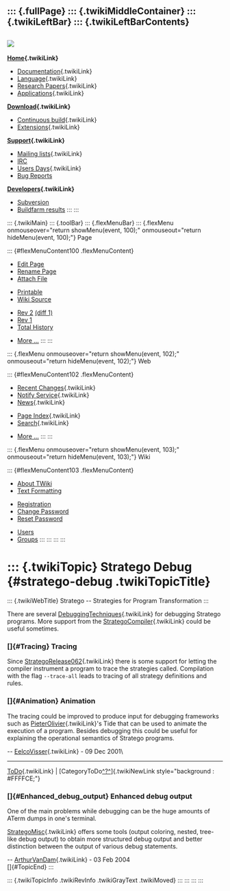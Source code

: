 ::: {.fullPage}
::: {.twikiMiddleContainer}
::: {.twikiLeftBar}
::: {.twikiLeftBarContents}
  ----------------------------------------------------------------------------------
  [![](../pub/Stratego/StrategoLogo/StrategoLogoTextlessWhite-100px.png)](WebHome)
  ----------------------------------------------------------------------------------

**[Home](WebHome){.twikiLink}**

-   [Documentation](StrategoDocumentation){.twikiLink}
-   [Language](StrategoLanguage){.twikiLink}
-   [Research Papers](StrategoPublications){.twikiLink}
-   [Applications](StrategoApplication){.twikiLink}

**[Download](StrategoDownload){.twikiLink}**

-   [Continuous build](ContinuousBuild){.twikiLink}
-   [Extensions](AdditionalPackageDownload){.twikiLink}

**[Support](StrategoSupport){.twikiLink}**

-   [Mailing lists](MailingList){.twikiLink}
-   [IRC](irc://irc.freenode.net/#stratego)
-   [Users Days](StrategoUsersDay){.twikiLink}
-   [Bug Reports](http://yellowgrass.org/project/StrategoXT)

**[Developers](StrategoDev){.twikiLink}**

-   [Subversion](https://svn.strategoxt.org/repos/StrategoXT/strategoxt/trunk)
-   [Buildfarm
    results](http://hydra.nixos.org/jobset/strategoxt/strategoxt-release/all)
:::
:::

::: {.twikiMain}
::: {.toolBar}
::: {.flexMenuBar}
::: {.flexMenu onmouseover="return showMenu(event, 100);" onmouseout="return hideMenu(event, 100);"}
Page

::: {#flexMenuContent100 .flexMenuContent}
-   [Edit
    Page](http://www.program-transformation.org/edit/Stratego/StrategoDebug?t=1536825673)
-   [Rename
    Page](http://www.program-transformation.org/rename/Stratego/StrategoDebug)
-   [Attach
    File](http://www.program-transformation.org/attach/Stratego/StrategoDebug)

<!-- -->

-   [Printable](http://www.program-transformation.org/view/Stratego/StrategoDebug?skin=print.pattern)
-   [Wiki
    Source](http://www.program-transformation.org/view/Stratego/StrategoDebug?skin=text&raw=on&contenttype=text/plain)

<!-- -->

-   [Rev
    2](http://www.program-transformation.org/view/Stratego/StrategoDebug?rev=1.2)
    [(diff 1)](http://www.program-transformation.org/rdiff/Stratego/StrategoDebug?rev1=1.2&rev2=1.1)
-   [Rev
    1](http://www.program-transformation.org/view/Stratego/StrategoDebug?rev=1.1)
-   [Total
    History](http://www.program-transformation.org/rdiff/Stratego/StrategoDebug)

<!-- -->

-   [More
    \...](http://www.program-transformation.org/oops/Stratego/StrategoDebug?template=oopsmore&param1=1.2&param2=1.2)
:::
:::

::: {.flexMenu onmouseover="return showMenu(event, 102);" onmouseout="return hideMenu(event, 102);"}
Web

::: {#flexMenuContent102 .flexMenuContent}
-   [Recent Changes](WebChanges){.twikiLink}
-   [Notify Service](WebNotify){.twikiLink}
-   [News](WebNews){.twikiLink}

<!-- -->

-   [Page Index](WebIndex){.twikiLink}
-   [Search](WebSearch){.twikiLink}

<!-- -->

-   [More
    \...](http://www.program-transformation.org/oops/Stratego/StrategoDebug?template=oopsmore&param1=1.2&param2=1.2)
:::
:::

::: {.flexMenu onmouseover="return showMenu(event, 103);" onmouseout="return hideMenu(event, 103);"}
Wiki

::: {#flexMenuContent103 .flexMenuContent}
-   [About
    TWiki](http://www.program-transformation.org/view/TWiki/WebHome)
-   [Text
    Formatting](http://www.program-transformation.org/view/TWiki/TextFormattingRules)

<!-- -->

-   [Registration](http://www.program-transformation.org/view/TWiki/TWikiRegistration)
-   [Change
    Password](http://www.program-transformation.org/view/TWiki/ChangePassword)
-   [Reset
    Password](http://www.program-transformation.org/view/TWiki/ResetPassword)

<!-- -->

-   [Users](http://www.program-transformation.org/view/Main/TWikiUsers)
-   [Groups](http://www.program-transformation.org/view/Main/TWikiGroups)
:::
:::
:::
:::

::: {.twikiTopic}
Stratego Debug {#stratego-debug .twikiTopicTitle}
==============

::: {.twikiWebTitle}
Stratego \-- Strategies for Program Transformation
:::

There are several [DebuggingTechniques](DebuggingTechniques){.twikiLink}
for debugging Stratego programs. More support from the
[StrategoCompiler](StrategoCompiler){.twikiLink} could be useful
sometimes.

### []{#Tracing} Tracing

Since [StrategoRelease062](StrategoRelease062){.twikiLink} there is some
support for letting the compiler instrument a program to trace the
strategies called. Compilation with the flag `--trace-all` leads to
tracing of all strategy definitions and rules.

### []{#Animation} Animation

The tracing could be improved to produce input for debugging frameworks
such as [PieterOlivier](../Transform/PieterOlivier){.twikiLink}\'s Tide
that can be used to animate the execution of a program. Besides
debugging this could be useful for explaining the operational semantics
of Stratego programs.

\-- [EelcoVisser](../Main/EelcoVisser){.twikiLink} - 09 Dec 2001\

------------------------------------------------------------------------

[ToDo](ToDo){.twikiLink} \|
[CategoryToDo[^?^](http://www.program-transformation.org/edit/Stratego/CategoryToDo?topicparent=Stratego.StrategoDebug)]{.twikiNewLink
style="background : #FFFFCE;"}

### []{#Enhanced_debug_output} Enhanced debug output

One of the main problems while debugging can be the huge amounts of
ATerm dumps in one\'s terminal.

[StrategoMisc](StrategoMisc){.twikiLink} offers some tools (output
coloring, nested, tree-like debug output) to obtain more structured
debug output and better distinction between the output of various debug
statements.

\-- [ArthurVanDam](../Main/ArthurVanDam){.twikiLink} - 03 Feb 2004\
[]{#TopicEnd}
:::

::: {.twikiTopicInfo .twikiRevInfo .twikiGrayText .twikiMoved}
:::
:::
:::
:::

